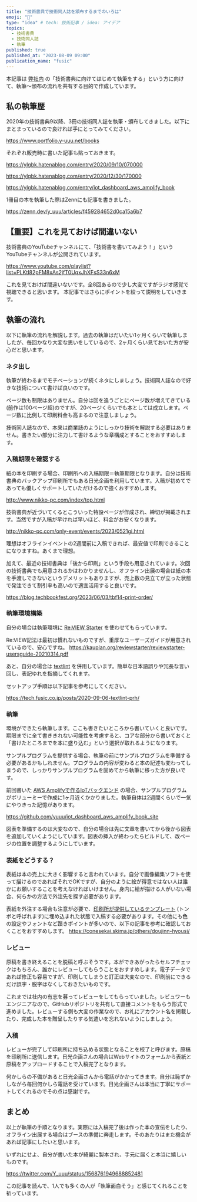 ```yaml
---
title: "技術書典で技術同人誌を頒布するまでのいろは"
emoji: "📗"
type: "idea" # tech: 技術記事 / idea: アイデア
topics:
  - 技術書典
  - 技術同人誌
  - 執筆
published: true
published_at: "2023-08-09 09:00"
publication_name: "fusic"
---
```


本記事は [弊社内](https://zenn.dev/p/fusic) の「技術書典に向けてはじめて執筆をする」という方に向けて、執筆〜頒布の流れを共有する目的で作成しています。

## 私の執筆歴

2020年の技術書典9以降、3冊の技術同人誌を執筆・頒布してきました。以下にまとまっているので良ければ手にとってみてください。

https://www.portfolio.y-uuu.net/books

それぞれ販売時に書いた記事も貼っておきます。

https://ylgbk.hatenablog.com/entry/2020/09/10/070000

https://ylgbk.hatenablog.com/entry/2020/12/30/170000

https://ylgbk.hatenablog.com/entry/iot_dashboard_aws_amplify_book

1冊目の本を執筆した際はZennにも記事を書きました。

https://zenn.dev/y_uuu/articles/f459284652d0ca15a6b7

## 【重要】これを見ておけば間違いない

技術書典のYouTubeチャンネルにて、「技術書を書いてみよう！」というYouTubeチャンネルが公開されています。

https://www.youtube.com/playlist?list=PLKtI82pFM8xAs2jfT0UqxJhXFsS33n6xM

これを見ておけば間違いないです。全8回あるので少し大変ですがラジオ感覚で視聴できると思います。
本記事ではさらにポイントを絞って説明をしていきます。

## 執筆の流れ

以下に執筆の流れを解説します。過去の執筆はだいたい1ヶ月くらいで執筆しましたが、毎回かなり大変な思いをしているので、2ヶ月くらい見ておいた方が安心だと思います。

### ネタ出し

執筆が終わるまでモチベーションが続くネタにしましょう。技術同人誌なので好きな技術について書けば良いのです。

ページ数も制限はありません。自分は回を追うごとにページ数が増えてきている(前作は100ページ超)のですが、20ページくらいでも本としては成立します。ページ数に比例して印刷料金も高まるので注意しましょう。

技術同人誌なので、本来は商業誌のようにしっかり技術を解説する必要はありません。書きたい部分に注力して書けるような章構成とすることをおすすめします。

### 入稿期限を確認する

紙の本を印刷する場合、印刷所への入稿期限＝執筆期限となります。自分は技術書典のバックアップ印刷所でもある日光企画を利用しています。入稿が初めてであっても優しくサポートしていただけるので強くおすすめします。

http://www.nikko-pc.com/index/top.html

技術書典が近づいてくるとこういった特設ページが作成され、締切が掲載されます。当然ですが入稿が早ければ早いほど、料金がお安くなります。

http://nikko-pc.com/only-event/events/2023/0521gi.html

理想はオフラインイベントの2週間前に入稿できれば、最安値で印刷できることになりますね。あくまで理想。

加えて、最近の技術書典は「後から印刷」という手段も用意されています。次回の技術書典でも用意されるかはわかりませんし、オフライン出展の場合は紙の本を手渡しできないというデメリットもありますが、売上数の見立てが立った状態で発注できて割引率も高いので適宜活用すると良いです。

https://blog.techbookfest.org/2023/06/03/tbf14-print-order/

### 執筆環境構築

自分の場合は執筆環境に [Re:VIEW Starter](https://kauplan.org/reviewstarter/) を使わせてもらっています。

Re:VIEW記法は最初は慣れないものですが、重厚なユーザーズガイドが用意されているので、安心ですね。
https://kauplan.org/reviewstarter/reviewstarter-usersguide-20210314.pdf

あと、自分の場合は [textlint](https://github.com/textlint/textlint) を併用しています。簡単な日本語誤りや冗長な言い回し、表記ゆれを指摘してくれます。

セットアップ手順は以下記事を参考にしてください。

https://tech.fusic.co.jp/posts/2020-09-06-textlint-prh/

### 執筆

環境ができたら執筆します。ここも書きたいところから書いていくと良いです。
期限までに全て書ききれない可能性を考慮すると、コアな部分から書いておくと「書けたところまでを本に盛り込む」という選択が取れるようになります。

サンプルプログラムを提供する場合、執筆の前にサンプルプログラムを準備する必要があるかもしれません。プログラムの内容が変わると本の記述も変わってしまうので、しっかりサンプルプログラムを固めてから執筆に移った方が良いです。

前回書いた [AWS Amplifyで作るIoTバックエンド](https://techbookfest.org/product/ph4YMFR31tnMxEnWrba0Wd?productVariantID=sTL00W9EW0fB5V0DnxYJ20) の場合、サンプルプログラムがボリューミーで作成に1ヶ月近くかかりました。執筆自体は2週間くらいで一気にやりきった記憶があります。

https://github.com/yuuu/iot_dashboard_aws_amplify_book_site

図表を準備するのは大変なので、自分の場合は先に文章を書いてから後から図表を追加していくようにしています。図表の挿入が終わったらビルドして、改ページの位置を調整するようにしています。

### 表紙をどうする？

表紙は本の売上に大きく影響すると言われています。自分で画像編集ソフトを使って描けるのであればそれでOKですが、自分のように絵が得意ではない人は誰かにお願いすることを考えなければいけません。身内に絵が描ける人がいない場合、何らかの方法で外注先を探す必要があります。

表紙を外注する場合も注意が必要で、[印刷所が提供しているテンプレート](http://www.nikko-pc.com/offset/template/tonbo.html) (トンボと呼ばれます)に埋め込まれた状態で入稿する必要があります。その他にも色の設定やフォントなど躓きポイントが多いので、以下の記事を参考に確認しておくことをおすすめします。
https://conesekai.skima.jp/others/doujinn-hyousi/

### レビュー

原稿を書き終えることを脱稿と呼ぶそうです。本ができあがったらセルフチェックはもちろん、誰かにレビューしてもらうことをおすすめします。電子データであれば修正も容易ですが、印刷してしまうと訂正は大変なので、印刷前にできるだけ誤字・脱字はなくしておきたいものです。

これまでは社内の有志を募ってレビューをしてもらっていました。レビュワーもエンジニアなので、GitHubリポジトリを共有して直接コメントをもらう形式で進めました。レビューする側も大変の作業なので、お礼にアカウント名を掲載したり、完成した本を贈呈したりする気遣いを忘れないようにしましょう。

### 入稿

レビューが完了して印刷所に持ち込める状態となることを校了と呼びます。原稿を印刷所に送信します。日光企画さんの場合はWebサイトのフォームから表紙と原稿をアップロードすることで入稿完了となります。

何かしらの不備があると日光企画さんから電話がかかってきます。自分は恥ずかしながら毎回何かしら電話を受けています。日光企画さんは本当に丁寧にサポートしてくれるのでその点は感謝です。

## まとめ

以上が執筆の手順となります。実際には入稿完了後は作った本の宣伝をしたり、オフライン出展する場合はブースの準備に奔走します。そのあたりはまた機会があれば記事にしたいと思います。

いずれにせよ、自分が書いた本が綺麗に製本され、手元に届くと本当に嬉しいものです。

https://twitter.com/Y_uuu/status/1568761949688852481

この記事を読んで、1人でも多くの人が「執筆面白そう」と感じてくれることを祈っています。
